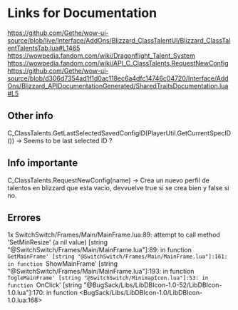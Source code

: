 # Links for Documentation
https://github.com/Gethe/wow-ui-source/blob/live/Interface/AddOns/Blizzard_ClassTalentUI/Blizzard_ClassTalentTalentsTab.lua#L1465
https://wowpedia.fandom.com/wiki/Dragonflight_Talent_System
https://wowpedia.fandom.com/wiki/API_C_ClassTalents.RequestNewConfig
https://github.com/Gethe/wow-ui-source/blob/d306d7354ad1f1d0ac118ec6a4dfc14746c04720/Interface/AddOns/Blizzard_APIDocumentationGenerated/SharedTraitsDocumentation.lua#L5


## Other info
C_ClassTalents.GetLastSelectedSavedConfigID(PlayerUtil.GetCurrentSpecID()) -> Seems to be last selected ID ?


## Info importante
C_ClassTalents.RequestNewConfig(name) -> Crea un nuevo perfil de talentos en blizzard que esta vacio, devvuelve true si se crea bien y false si no.


## Errores
1x SwitchSwitch/Frames/Main/MainFrame.lua:89: attempt to call method 'SetMinResize' (a nil value)
[string "@SwitchSwitch/Frames/Main/MainFrame.lua"]:89: in function `GetMainFrame'
[string "@SwitchSwitch/Frames/Main/MainFrame.lua"]:161: in function `ShowMainFrame'
[string "@SwitchSwitch/Frames/Main/MainFrame.lua"]:193: in function `TogleMainFrame'
[string "@SwitchSwitch/MinimapIcon.lua"]:53: in function `OnClick'
[string "@BugSack/Libs/LibDBIcon-1.0-52/LibDBIcon-1.0.lua"]:170: in function <BugSack/Libs/LibDBIcon-1.0/LibDBIcon-1.0.lua:168>
